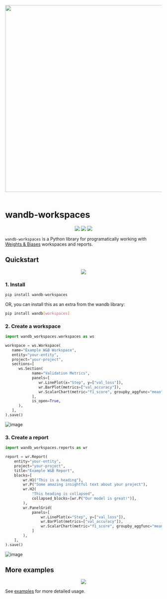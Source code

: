 <div align="center">
  <img src="https://i.imgur.com/RUtiVzH.png" width="600" /><br><br>
</div>

# wandb-workspaces

<p align='center'>
<a href="https://pypi.python.org/pypi/wandb-workspaces"><img src="https://img.shields.io/pypi/v/wandb-workspaces" /></a>
<a href="https://circleci.com/gh/wandb/wandb-workspaces"><img src="https://img.shields.io/circleci/build/github/wandb/wandb-workspaces" /></a>
<a href="https://codecov.io/gh/wandb/wandb-workspaces/graph/badge.svg?token=XGL5D4023X"><img src="https://img.shields.io/codecov/c/gh/wandb/wandb-workspaces" /></a>
</p>

`wandb-workspaces` is a Python library for programatically working with [Weights & Biases](https://wandb.ai) workspaces and reports.

## Quickstart
<p align='center'>
<a href="https://colab.research.google.com/github/wandb/wandb-workspaces/blob/example-notebook/Workspace_tutorial.ipynb"><img src="https://colab.research.google.com/assets/colab-badge.svg" /></a>
</p>

### 1. Install

```bash
pip install wandb-workspaces
```

OR, you can install this as an extra from the wandb library:

```bash
pip install wandb[workspaces]
```

### 2. Create a workspace

```python
import wandb_workspaces.workspaces as ws

workspace = ws.Workspace(
   name="Example W&B Workspace",
   entity="your-entity",
   project="your-project",
   sections=[
      ws.Section(
            name="Validation Metrics",
            panels=[
               wr.LinePlot(x="Step", y=["val_loss"]),
               wr.BarPlot(metrics=["val_accuracy"]),
               wr.ScalarChart(metric="f1_score", groupby_aggfunc="mean"),
            ],
            is_open=True,
      ),
   ],
).save()
```

![image](https://github.com/wandb/wandb-workspaces/assets/15385696/796083f4-2aa6-432f-b585-c04abca9022f)

### 3. Create a report

```python
import wandb_workspaces.reports as wr

report = wr.Report(
    entity="your-entity",
    project="your-project",
    title="Example W&B Report",
    blocks=[
        wr.H1("This is a heading"),
        wr.P("Some amazing insightful text about your project"),
        wr.H2(
            "This heading is collapsed",
            collapsed_blocks=[wr.P("Our model is great!")],
        ),
        wr.PanelGrid(
            panels=[
                wr.LinePlot(x="Step", y=["val_loss"]),
                wr.BarPlot(metrics=["val_accuracy"]),
                wr.ScalarChart(metric="f1_score", groupby_aggfunc="mean"),
            ]
        ),
    ],
).save()
```

![image](https://github.com/wandb/wandb-workspaces/assets/15385696/25939b7c-1f2c-4df7-9936-692464e6e3fc)

## More examples
<p align='center'>
<a href="https://colab.research.google.com/github/wandb/wandb-workspaces/blob/example-notebook/Workspace_tutorial.ipynb"><img src="https://colab.research.google.com/assets/colab-badge.svg" /></a>
</p>

See [examples](https://github.com/wandb/wandb-workspaces/tree/main/examples) for more detailed usage.

